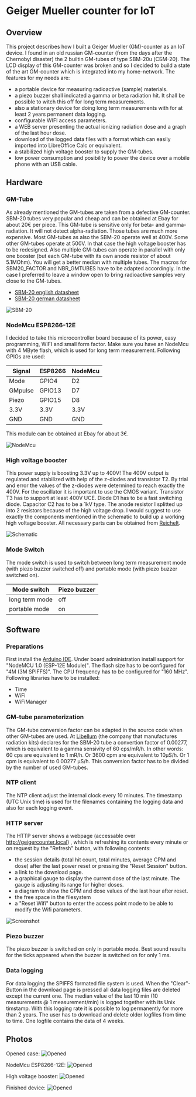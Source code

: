 # Geiger Mueller counter for IoT

## Overview

This project describes how I built a Geiger Mueller (GM)-counter as an IoT device. I found in an old russian GM-counter (from the days after the Chernobyl disaster) the 2 builtin GM-tubes of type SBM-20u (СБМ-20). The LCD display of this GM-counter was broken and so I decided to build a state of the art GM-counter which is integrated into my home-network. The features for my needs are:
* a portable device for measuring radioactive (sample) materials.
* a piezo buzzer shall indicated a gamma or beta radiation hit. It shall be possible to witch this off for long term measurements.
* also a stationary device for doing long term measurements with for at least 2 years permanent data logging.
* configurable WIFI access parameters.
* a WEB server presenting the actual ionizing radiation dose and a graph of the last hour dose.
* download of the logged data files with a format which can easily imported into LibreOffice Calc or equivalent.
* a stabilized high voltage booster to supply the GM-tubes.
* low power consumption and posibility to power the device over a mobile phone with an USB cable.

## Hardware

### GM-Tube

As already mentioned the GM-tubes are taken from a defective GM-counter. SBM-20 tubes very popular and cheap and can be obtained at Ebay for about 20€ per piece. This GM-tube is sensitive only for beta- and gamma-radiation. It will not detect alpha-radiation. Those tubes are much more expensive. Most GM-tubes as also the SBM-20 operate well at 400V. Some other GM-tubes operate at 500V. In that case the high voltage booster has to be redesigned. Also multiple GM-tubes can operate in parallel with only one booster (but each GM-tube with its own anode resistor of about 5.1MOhm). You will get a better median with multiple tubes. The macros for SBM20_FACTOR and NBR_GMTUBES have to be adapted accordingly. In the case I preferred to leave a window open to bring radioactive samples very close to the GM-tubes.

* [SBM-20 english datasheet](/datasheets/SBM-20_ENG.pdf)
* [SBM-20 german datasheet](/datasheets/SBM-20_GER.pdf)

![SBM-20](/hardware/SBM-20_STS-5.jpg) 

### NodeMcu ESP8266-12E

I decided to take this microcontroller board because of its power, easy programming, WIFI and small form factor. Make sure you have an NodeMcu with 4 MByte flash, which is used for long term measurement. Following GPIOs are used:

  Signal  | ESP8266 | NodeMcu
  --------|---------|--------
  Mode    | GPIO4   | D2
  GMpulse | GPIO13  | D7
  Piezo   | GPIO15  | D8
  3.3V    | 3.3V    | 3.3V
  GND     | GND     | GND
  
This module can be obtained at Ebay for about 3€.  
  
![NodeMcu](/hardware/NodeMcu_ESP8266_12E.png)  
  
### High voltage booster

This power supply is boosting 3.3V up to 400V! The 400V output is regulated and stabilized with help of the z-diodes and transistor T2. By trial and error the values of the z-diodes were determined to reach exactly the 400V. For the oscillator it is important to use the CMOS variant. Transistor T3 has to support at least 400V UCE. Diode D1 has to be a fast switching diode. Capacitor C2 has to be a 1kV type. The anode resistor I splitted up into 2 resistors because of the high voltage drop. I would suggest to use exactly the components mentioned in the schematic to build up a working high voltage booster. All necessary parts can be obtained from [Reichelt](https://www.reichelt.de/).

![Schematic](/hardware/400V_Booster.png)

### Mode Switch

The mode switch is used to switch between long term measurement mode (with piezo buzzer switched off) and portable mode (with piezo buzzer switched on).

  Mode switch    | Piezo buzzer
  ---------------|-------------
  long term mode | off
  portable mode  | on

## Software

### Preparations

First install the [Arduino IDE](https://www.arduino.cc/en/main/software). Under board administration install support for "NodeMCU 1.0 (ESP-12E Module)". The flash size has to be configured for "4M (3M SPIFFS)". The CPU frequency has to be configured for "160 MHz". Following libraries have to be installed:

* Time
* WiFi
* WiFiManager

### GM-tube parameterization

The GM-tube conversion factor can be adapted in the source code when other GM-tubes are used. At [Libellum](http://www.libelium.com/wireless_sensor_networks_to_control_radiation_levels_geiger_counters/) (the company that manufactures radiation kits) declares for the SBM-20 tube a convertion factor of 0.00277, which is equivalent to a gamma sensivity of 60 cps/mR/h. In other words: 60 cps are equivalent to 1 mR/h. Or 3600 cpm are equivalent to 10μS/h. Or 1 cpm is equivalent to 0.00277 μS/h. This conversion factor has to be divided by the number of used GM-tubes.

### NTP client

The NTP client adjust the internal clock every 10 minutes. The timestamp (UTC Unix time) is used for the filenames containing the logging data and also for each logging event.

### HTTP server

The HTTP server shows a webpage (accessable over http://geigercounter.local) , which is refreshing its contents every minute or on request by the "Refresh" button, with following contents:

* the session details (total hit count, total minutes, average CPM and dose) after the last power reset or pressing the "Reset Session" button.
* a link to the download page.
* a graphical gauge to display the current dose of the last minute. The gauge is adjusting its range for higher doses.
* a diagram to show the CPM and dose values of the last hour after reset.
* the free space in the filesystem
* a "Reset Wifi" button to enter the access point mode to be able to modify the Wifi parameters.

![Screenshot](/photos/screenshot.png)

### Piezo buzzer

The piezo buzzer is switched on only in portable mode. Best sound results for the ticks appeared when the buzzer is switched on for only 1 ms.

### Data logging

For data logging the SPIFFS formated file system is used. When the "Clear"-Button in the download page is pressed all data logging files are deleted except the current one. The median value of the last 10 min (10 measurements @ 1 measurement/min) is logged together with its Unix timstamp. With this logging rate it is possible to log permanently for more than 2 years. The user has to download and delete older logfiles from time to time. One logfile contains the data of 4 weeks.

## Photos

Opened case:
![Opened](/photos/opened.jpg)

NodeMcu ESP8266-12E:
![Opened](/photos/esp8266.jpg)

High voltage booster:
![Opened](/photos/highvoltage.jpg)

Finished device:
![Opened](/photos/finished.jpg)
